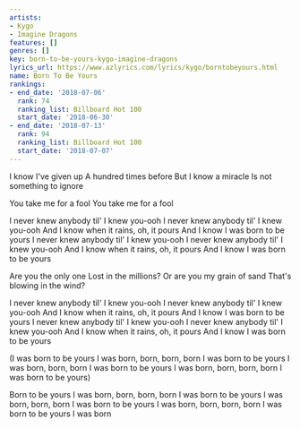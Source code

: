 ```yaml
---
artists:
- Kygo
- Imagine Dragons
features: []
genres: []
key: born-to-be-yours-kygo-imagine-dragons
lyrics_url: https://www.azlyrics.com/lyrics/kygo/borntobeyours.html
name: Born To Be Yours
rankings:
- end_date: '2018-07-06'
  rank: 74
  ranking_list: Billboard Hot 100
  start_date: '2018-06-30'
- end_date: '2018-07-13'
  rank: 94
  ranking_list: Billboard Hot 100
  start_date: '2018-07-07'
---
```


I know I've given up
A hundred times before
But I know a miracle
Is not something to ignore

You take me for a fool
You take me for a fool

I never knew anybody til' I knew you-ooh
I never knew anybody til' I knew you-ooh
And I know when it rains, oh, it pours
And I know I was born to be yours
I never knew anybody til' I knew you-ooh
I never knew anybody til' I knew you-ooh
And I know when it rains, oh, it pours
And I know I was born to be yours

Are you the only one
Lost in the millions?
Or are you my grain of sand
That's blowing in the wind?

I never knew anybody til' I knew you-ooh
I never knew anybody til' I knew you-ooh
And I know when it rains, oh, it pours
And I know I was born to be yours
I never knew anybody til' I knew you-ooh
I never knew anybody til' I knew you-ooh
And I know when it rains, oh, it pours
And I know I was born to be yours

(I was born to be yours
I was born, born, born, born
I was born to be yours
I was born, born, born
I was born to be yours
I was born, born, born, born
I was born to be yours)

Born to be yours
I was born, born, born, born
I was born to be yours
I was born, born, born
I was born to be yours
I was born, born, born, born
I was born to be yours
I was born



